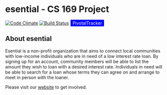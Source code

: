 # esential - CS 169 Project

[![Code Climate](https://codeclimate.com/github/hpham17/esential-2016/badges/gpa.svg)](https://codeclimate.com/github/hpham17/esential-2016)
[![Build Status](https://travis-ci.org/hpham17/esential-2016.svg?branch=master)](https://travis-ci.org/hpham17/esential-2016)
<span style="background-color: blue; text-decoration:none; font: Verdana 7px bold; color:white; padding: 2px; margin: 2px;" ><a style="background-color: blue; text-decoration:none; font: Verdana 7px bold; color:white; padding: 2px; margin: 2px;" href="https://www.pivotaltracker.com/n/projects/1886773">PivotalTracker</a></span>

## About esential

Esential is a non-profit organization that aims to connect local communities with low-income individuals who are in need of a low interest rate loan. By signing up for an account, community members will be able to list the amount they wish to loan with a desired interest rate. Individuals in need will be able to search for a loan whose terms they can agree on and arrange to meet in person with the loaner.

Please visit our [website](https://esential-2016.herokuapp.com) to get involved.
